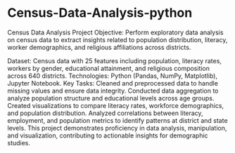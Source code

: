 # Census-Data-Analysis-python
Census Data Analysis Project
Objective: Perform exploratory data analysis on census data to extract insights related to population distribution, literacy, worker demographics, and religious affiliations across districts.

Dataset: Census data with 25 features including population, literacy rates, workers by gender, educational attainment, and religious composition across 640 districts.
Technologies: Python (Pandas, NumPy, Matplotlib), Jupyter Notebook.
Key Tasks:
Cleaned and preprocessed data to handle missing values and ensure data integrity.
Conducted data aggregation to analyze population structure and educational levels across age groups.
Created visualizations to compare literacy rates, workforce demographics, and population distribution.
Analyzed correlations between literacy, employment, and population metrics to identify patterns at district and state levels.
This project demonstrates proficiency in data analysis, manipulation, and visualization, contributing to actionable insights for demographic studies.
